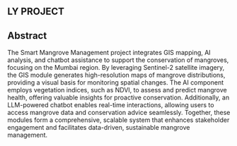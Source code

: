 ## LY PROJECT

## Abstract
The Smart Mangrove Management project integrates GIS mapping, AI analysis, and chatbot assistance to support the conservation of mangroves, focusing on the Mumbai region. By leveraging Sentinel-2 satellite imagery, the GIS module generates high-resolution maps of mangrove distributions, providing a visual basis for monitoring spatial changes. The AI component employs vegetation indices, such as NDVI, to assess and predict mangrove health, offering valuable insights for proactive conservation. Additionally, an LLM-powered chatbot enables real-time interactions, allowing users to access mangrove data and conservation advice seamlessly. Together, these modules form a comprehensive, scalable system that enhances stakeholder engagement and facilitates data-driven, sustainable mangrove management.

